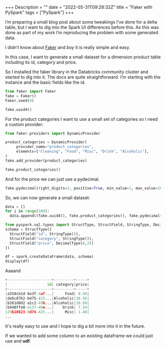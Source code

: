 +++
Description = ""
date = "2022-05-31T09:28:32Z"
title = "Faker with PySpark"
tags = ["PySpark"]
+++

I’m preparing a small blog post about some tweakings I’ve done for a delta table, but I want to dig into the Spark UI differences before this. As this was done as part of my work I’m reproducing the problem with some generated data. 

I didn’t know about [Faker](https://faker.readthedocs.io/en/master/) and _boy_ it is really simple and easy. 

In this case, I want to generate a small dataset for a dimension product table including its id, category and price.

So I installed the faker library in the Databricks community cluster and started to dig into it. The docs are quite straightforward. I’m starting with the instance and the basic fields like the id.

```python
from faker import Faker
fake = Faker()
Faker.seed(0)

fake.uuid4()
```

For the product categories I want to use a small set of categories so  I need a custom provider:

```python
from faker.providers import DynamicProvider

product_categories = DynamicProvider(
     provider_name="product_categories",
     elements=["Cleaning", "Food", "Misc", "Drink", "Alcoholic"],
)
fake.add_provider(product_categories)

fake.product_categories()
```

And for the price we can just use a pydecimal.

```python
fake.pydecimal(right_digits=2, positive=True, min_value=1, max_value=20)
```

So, we can now generate a small dataset:

```python
data = []
for i in range(100):
  data.append((fake.uuid4(), fake.product_categories(), fake.pydecimal(right_digits=2, positive=True, min_value=1, max_value=20)))

from pyspark.sql.types import StructType, StructField, StringType, DecimalType
schema = StructType([
  StructField("id", StringType()),
  StructField("category", StringType()),
  StructField("price", DecimalType(8,2))
])
```

```python
df = spark.createDataFrame(data, schema)
display(df)
```

Aaaand

```python
+--------------------+---------+-----+
|                  id| category|price|
+--------------------+---------+-----+
|a358cb1d-be3f-4af...|     Food| 8.94|
|de6c8762-b475-415...|Alcoholic|10.56|
|b261d0d2-a1c2-49b...|Alcoholic|18.69|
|b440ffe0-4137-40e...|    Drink| 7.54|
|29b10823-0d74-425...|     Misc| 1.40|
...
```

It's really easy to use and I hope to dig a bit more into it in the future.

If we wanted to add some column to an existing dataframe we could just use and **udf**.